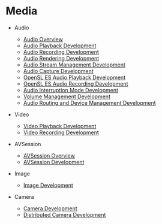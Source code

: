 # Media

- Audio
  - [Audio Overview](audio-overview.md)
  - [Audio Playback Development](audio-playback.md) 
  - [Audio Recording Development](audio-recorder.md) 
  - [Audio Rendering Development](audio-renderer.md)
  - [Audio Stream Management Development](audio-stream-manager.md)
  - [Audio Capture Development](audio-capturer.md)
  - [OpenSL ES Audio Playback Development](opensles-playback.md)
  - [OpenSL ES Audio Recording Development](opensles-capture.md)
  - [Audio Interruption Mode Development](audio-interruptmode.md)
  - [Volume Management Development](audio-volume-manager.md)
  - [Audio Routing and Device Management Development](audio-routing-manager.md)

- Video
  - [Video Playback Development](video-playback.md)
  - [Video Recording Development](video-recorder.md)

- AVSession
  - [AVSession Overview](avsession-overview.md)
  - [AVSession Development](avsession-guidelines.md)

- Image
  - [Image Development](image.md)

- Camera
  - [Camera Development](camera.md)
  - [Distributed Camera Development](remote-camera.md)
